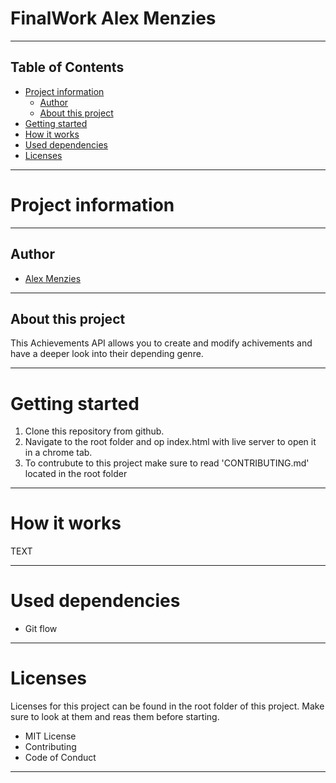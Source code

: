 # FinalWork Alex Menzies
---
## Table of Contents
- [Project information](#project-information)
  - [Author](#author)
  - [About this project](#about-this-project)
- [Getting started](#getting-started)
- [How it works](#how-it-works)
- [Used dependencies](#used-dependencies)
- [Licenses](#licenses)

---
# Project information

---
## Author
- [Alex Menzies](https://github.com/AlexMenziesEHB)

---
## About this project

This Achievements API allows you to create and modify achivements and have a deeper look into their depending genre.


---
# Getting started

1. Clone this repository from github.
2. Navigate to the root folder and op index.html with live server to open it in a chrome tab.
3. To contrubute to this project make sure to read 'CONTRIBUTING.md' located in the root folder

---
# How it works

TEXT

---
# Used dependencies
* Git flow

---

# Licenses
Licenses for this project can be found in the root folder of this project.
Make sure to look at them and reas them before starting.
- MIT License
- Contributing
- Code of Conduct

---